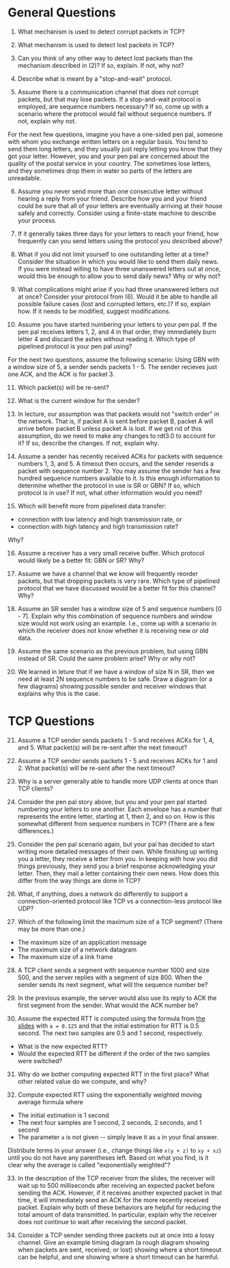 # General Questions

1. What mechanism is used to detect corrupt packets in TCP?

2. What mechanism is used to detect lost packets in TCP?

3. Can you think of any other way to detect lost packets than the mechanism
described in (2)?
If so, explain.
If not, why not?

4. Describe what is meant by a "stop-and-wait" protocol.

5. Assume there is a communication channel that does *not* corrupt packets,
but that may lose packets.
If a stop-and-wait protocol is employed,
are sequence numbers necessary?
If so, come up with a scenario where the protocol would fail without sequence
numbers.
If not, explain why not.

For the next few questions,
imagine you have a one-sided pen pal,
someone with whom you exchange written letters on a regular basis.
You tend to send them long letters,
and they usually just reply letting you know that they got your letter.
However, you and your pen pal are concerned about the quality of the postal
service in your country.
The sometimes lose letters,
and they sometimes drop them in water so parts of the letters are unreadable.

6. Assume you never send more than one consecutive letter without hearing a
reply from your friend.
Describe how you and your friend could be sure that all of your letters
are eventually arriving at their house safely and correctly.
Consider using a finite-state machine to describe your process.

7. If it generally takes three days for your letters to reach your friend,
how frequently can you send letters using the protocol you described above?

8. What if you did not limit yourself to one outstanding letter at a time?
Consider the situation in which you would like to send them daily news.
If you were instead willing to have three unanswered letters out at once,
would this be enough to allow you to send daily news?
Why or why not?

9. What complications might arise if you had three unanswered letters out at
once?
Consider your protocol from (6).
Would it be able to handle all possible failure cases
(lost and corrupted letters, etc.)?
If so,
explain how.
If it needs to be modified,
suggest modifications.

10. Assume you have started numbering your letters to your pen pal.
If the pen pal receives letters 1, 2, and 4 in that order,
they immediately burn letter 4 and discard the ashes without reading it.
Which type of pipelined protocol is your pen pal using?

For the next two questions, assume the following scenario:
Using GBN with a window size of 5, a sender sends packets 1 - 5.
The sender recieves just one ACK, and the ACK is for packet 3.

11. Which packet(s) will be re-sent?

12. What is the current window for the sender?

13. In lecture, our assumption was that packets would not "switch order" in
the network.
That is, if packet A is sent before packet B,
packet A will arrive before packet B unless packet A is lost.
If we get rid of this assumption,
do we need to make any changes to rdt3.0 to account for it?
If so, describe the changes.
If not, explain why.

14. Assume a sender has recently received ACKs for packets with sequence
numbers 1, 3, and 5.
A timeout then occurs,
and the sender resends a packet with sequence number 2.
You may assume the sender has a few hundred sequence numbers available to it.
Is this enough information to determine whether the protocol in use is SR or
GBN?
If so, which protocol is in use?
If not, what other information would you need?

15. Which will benefit more from pipelined data transfer:
* connection with low latency and high transmission rate, or
* connection with high latency and high transmission rate?

Why?

16. Assume a receiver has a very small receive buffer.
Which protocol would likely be a better fit: GBN or SR?
Why?

17. Assume we have a channel that we know will frequently reorder packets,
but that dropping packets is very rare.
Which type of pipelined protocol that we have discussed would be a better fit
for this channel?
Why?

18. Assume an SR sender has a window size of 5 and sequence numbers [0 - 7].
Explain why this combination of sequence numbers and window size would not work
using an example.
I.e., come up with a scenario in which the receiver does not know whether it is
receiving new or old data.

19. Assume the same scenario as the previous problem,
but using GBN instead of SR.
Could the same problem arise?
Why or why not?

20. We learned in leture that if we have a window of size N in SR,
then we need at least 2N sequence numbers to be safe.
Draw a diagram (or a few diagrams) showing possible sender and receiver windows
that explains why this is the case.

# TCP Questions

21. Assume a TCP sender sends packets 1 - 5 and receives ACKs for 1, 4, and 5.
What packet(s) will be re-sent after the next timeout?

22. Assume a TCP sender sends packets 1 - 5 and receives ACKs for 1 and 2.
What packet(s) will be re-sent after the next timeout?

23. Why is a server generally able to handle more UDP clients at once than TCP
clients?

24. Consider the pen pal story above,
but you and your pen pal started numbering your letters to one another.
Each envelope has a number that represents the entire letter,
starting at 1, then 2, and so on.
How is this somewhat different from sequence numbers in TCP?
(There are a few differences.)

25. Consider the pen pal scenario again,
but your pal has decided to start writing more detailed messages of their own.
While finishing up writing you a letter,
they receive a letter from you.
In keeping with how you did things previously,
they send you a brief response acknowledging your letter.
Then, they mail a letter containing their own news.
How does this differ from the way things are done in TCP?

26. What, if anything, does a network do differently to support a
connection-oriented protocol like TCP vs a connection-less protocol like UDP?

27. Which of the following limit the maximum size of a TCP segment?
(There may be more than one.)
* The maximum size of an application message
* The maximum size of a network datagram
* The maximum size of a link frame

28. A TCP client sends a segment with sequence number 1000 and size 500,
and the server replies with a segment of size 800.
When the sender sends its next segment,
what will the sequence number be?

29. In the previous example,
the server would also use its reply to ACK the first segment from the sender.
What would the ACK number be?

30. Assume the expected RTT is computed using the formula from
[the slides](https://github.com/bowmnath/cis-457-w21/blob/master/slides/tr-tcp-ack.pdf)
with `a = 0.125` and that the initial estimation for RTT is 0.5 second.
The next two samples are 0.5 and 1 second, respectively.
* What is the new expected RTT?
* Would the expected RTT be different if the order of the two samples were
  switched?

31. Why do we bother computing expected RTT in the first place?
What other related value do we compute, and why?

32. Compute expected RTT using the exponentially weighted moving average
formula where
* The initial estimation is 1 second
* The next four samples are 1 second, 2 seconds, 2 seconds, and 1 second
* The parameter `a` is not given --
  simply leave it as `a` in your final answer.

Distribute terms in your answer
(i.e., change things like `x(y + z)` to `xy + xz`)
until you do not have any parentheses left.
Based on what you find,
is it clear why the average is called "exponentially weighted"?

33. In the description of the TCP receiver from the slides,
the receiver will wait up to 500 milliseconds after receiving an expected
packet before sending the ACK.
However, if it receives another expected packet in that time,
it will immediately send an ACK for the more recently received packet.
Explain why both of these behaviors are helpful for reducing the total amount
of data transmitted.
In particular,
explain why the receiver does not continue to wait after receiving the second
packet.

34. Consider a TCP sender sending three packets out at once into a lossy
channel.
Give an example timing diagram
(a rough diagram showing when packets are sent, received, or lost)
showing where a short timeout can be helpful,
and one showing where a short timeout can be harmful.
